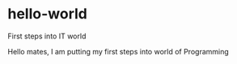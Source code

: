 # hello-world
First steps into IT world

Hello mates, I am putting my first steps into world of Programming
